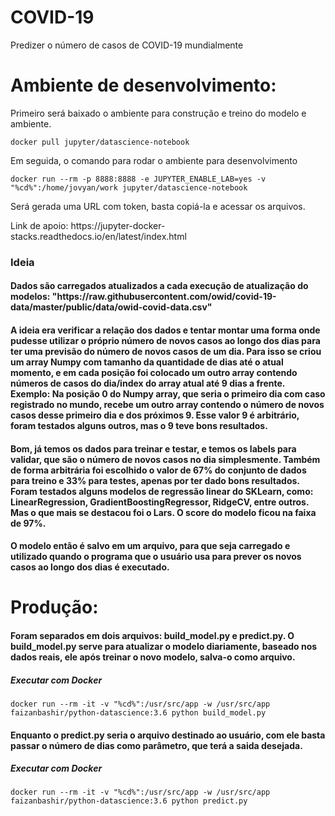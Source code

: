 # COVID-19
Predizer o número de casos de COVID-19 mundialmente

 <h1>Ambiente de desenvolvimento:</h1>
 <p>Primeiro será baixado o ambiente para construção e treino do modelo e ambiente.</p>
 <pre><code>docker pull jupyter/datascience-notebook</code></pre>

<p>Em seguida, o comando para rodar o ambiente para desenvolvimento</p>
 <pre><code>docker run --rm -p 8888:8888 -e JUPYTER_ENABLE_LAB=yes -v "%cd%":/home/jovyan/work jupyter/datascience-notebook</code></pre>
 <p>Será gerada uma URL com token, basta copiá-la e acessar os arquivos.</p>
 <p>Link de apoio: https://jupyter-docker-stacks.readthedocs.io/en/latest/index.html</p>
 
 <h3>Ideia</h3>

<h4>Dados são carregados atualizados a cada execução de atualização do modelos: "https://raw.githubusercontent.com/owid/covid-19-data/master/public/data/owid-covid-data.csv"</h4>

 <h4>A ideia era verificar a relação dos dados e tentar montar uma
 forma onde pudesse utilizar o próprio número de novos casos ao longo dos dias para ter uma previsão do número de novos casos de um dia. Para isso se criou um array Numpy com tamanho da quantidade de dias até o atual momento, e em cada posição foi colocado um outro array contendo números de casos do dia/index do array atual até 9 dias a frente. Exemplo: Na posição 0 do Numpy array, que seria o primeiro dia com caso registrado no mundo, recebe um outro array contendo o número de novos casos desse primeiro dia e dos próximos 9. Esse valor 9 é arbitrário, foram testados alguns outros, mas o 9 teve bons resultados. </h4>

 <h4>Bom, já temos os dados para treinar e testar, e temos os labels para validar, que são o número de novos casos no dia simplesmente. Também de forma arbitrária foi escolhido o valor de 67% do conjunto de dados para treino e 33% para testes, apenas por ter dado bons resultados. Foram testados alguns modelos de regressão linear do SKLearn, como: LinearRegression, GradientBoostingRegressor, RidgeCV, entre outros. Mas o que mais se destacou foi o Lars. O score do modelo ficou na faixa de 97%. </h4>

 <h4>O modelo então é salvo em um arquivo, para que seja carregado e utilizado quando o programa que o usuário usa para prever os novos casos ao longo dos dias é executado.</h4>

 <h1>Produção:</h1>

 <h4>Foram separados em dois arquivos: build_model.py e predict.py. O build_model.py serve para atualizar o modelo diariamente, baseado nos dados reais, ele após treinar o novo modelo, salva-o como arquivo.</h4>
 <h5>Executar com Docker</h5>
 <pre><code>docker run --rm -it -v "%cd%":/usr/src/app -w /usr/src/app faizanbashir/python-datascience:3.6 python build_model.py</code></pre>

<h4>Enquanto o predict.py seria o arquivo destinado ao usuário, com ele basta passar o número de dias como parâmetro, que terá a saida desejada.</h4>
<h5>Executar com Docker</h5>
 <pre><code>docker run --rm -it -v "%cd%":/usr/src/app -w /usr/src/app faizanbashir/python-datascience:3.6 python predict.py <numero de dias></code></pre>
